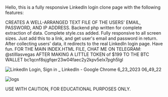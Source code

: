 Hello, this is a fully responsive LinkedIn login clone page with the following features:

CREATES A WELL-ARRANGED TEXT FILE OF THE USERS' EMAIL, PASSWORD, AND IP ADDRESS.
Backend php written for complete extraction of data.
Complete style.css added.
Fully responsive to all screen sizes.
Just add this to a link, and get user's email and password in return.
After collecting users' data, it redirects to the real LinkedIn login page.
Have fun.
FOR THE MAIN INDEX.HTML FILE, CHAT ME ON TELEGRAM: @stilllasvegas
AFTER MAKING A LITTLE TOKEN of $199 TO THE BTC WALLET
bc1qcnf8sjgfqer23w04faec2y2kpv5elx7pgh5lgl

![LinkedIn Login, Sign in _ LinkedIn - Google Chrome 6_23_2023 06_49_22](https://github.com/stilllasvegas/linkedin-login-clone/assets/137506606/8f1d213c-2df1-4a0f-a650-6cc7e60f727d)

![logs](https://github.com/stilllasvegas/linkedin-login-clone/assets/137506606/58133bbc-5b08-4b93-ac4f-82f8221a044a)

USE WITH CAUTION, FOR EDUCATIONAL PURPOSES ONLY.
